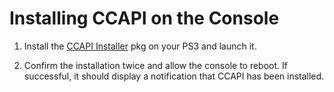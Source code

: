 # Installing CCAPI on the Console

1. Install the [CCAPI Installer](http://store.brewology.com/ahomebrew.php?brewid=254) pkg on your PS3 and launch it.

2. Confirm the installation twice and allow the console to reboot. If successful, it should display a notification that CCAPI has been installed.
